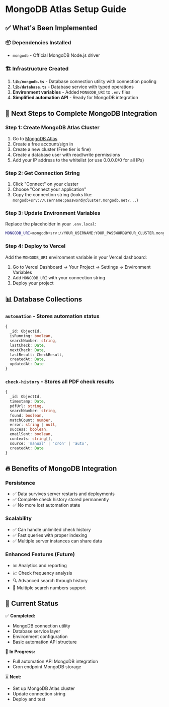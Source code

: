 # MongoDB Atlas Setup Guide

## ✅ **What's Been Implemented**

### 📦 **Dependencies Installed**

- `mongodb` - Official MongoDB Node.js driver

### 🏗️ **Infrastructure Created**

1. **`lib/mongodb.ts`** - Database connection utility with connection pooling
2. **`lib/database.ts`** - Database service with typed operations
3. **Environment variables** - Added `MONGODB_URI` to `.env` files
4. **Simplified automation API** - Ready for MongoDB integration

## 🚀 **Next Steps to Complete MongoDB Integration**

### **Step 1: Create MongoDB Atlas Cluster**

1. Go to [MongoDB Atlas](https://cloud.mongodb.com)
2. Create a free account/sign in
3. Create a new cluster (Free tier is fine)
4. Create a database user with read/write permissions
5. Add your IP address to the whitelist (or use 0.0.0.0/0 for all IPs)

### **Step 2: Get Connection String**

1. Click "Connect" on your cluster
2. Choose "Connect your application"
3. Copy the connection string (looks like: `mongodb+srv://username:password@cluster.mongodb.net/...`)

### **Step 3: Update Environment Variables**

Replace the placeholder in your `.env.local`:

```bash
MONGODB_URI=mongodb+srv://YOUR_USERNAME:YOUR_PASSWORD@YOUR_CLUSTER.mongodb.net/pdf-checker?retryWrites=true&w=majority
```

### **Step 4: Deploy to Vercel**

Add the `MONGODB_URI` environment variable in your Vercel dashboard:

1. Go to Vercel Dashboard → Your Project → Settings → Environment Variables
2. Add `MONGODB_URI` with your connection string
3. Deploy your project

## 📊 **Database Collections**

### **`automation`** - Stores automation status

```typescript
{
  _id: ObjectId,
  isRunning: boolean,
  searchNumber: string,
  lastCheck: Date,
  nextCheck: Date,
  lastResult: CheckResult,
  createdAt: Date,
  updatedAt: Date
}
```

### **`check-history`** - Stores all PDF check results

```typescript
{
  _id: ObjectId,
  timestamp: Date,
  pdfUrl: string,
  searchNumber: string,
  found: boolean,
  matchCount: number,
  error: string | null,
  success: boolean,
  emailSent: boolean,
  contexts: string[],
  source: 'manual' | 'cron' | 'auto',
  createdAt: Date
}
```

## 🔥 **Benefits of MongoDB Integration**

### **Persistence**

- ✅ Data survives server restarts and deployments
- ✅ Complete check history stored permanently
- ✅ No more lost automation state

### **Scalability**

- ✅ Can handle unlimited check history
- ✅ Fast queries with proper indexing
- ✅ Multiple server instances can share data

### **Enhanced Features** (Future)

- 📊 Analytics and reporting
- 📈 Check frequency analysis
- 🔍 Advanced search through history
- 📱 Multiple search numbers support

## 📝 **Current Status**

✅ **Completed:**

- MongoDB connection utility
- Database service layer
- Environment configuration
- Basic automation API structure

🔄 **In Progress:**

- Full automation API MongoDB integration
- Cron endpoint MongoDB storage

⏳ **Next:**

- Set up MongoDB Atlas cluster
- Update connection string
- Deploy and test
